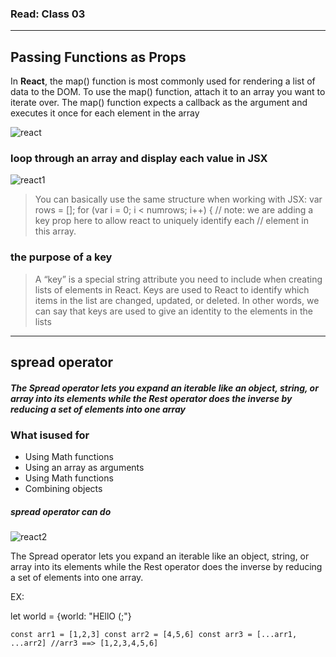 ### Read: Class 03
-------------------------------------------------------------------------------------------------------------------------------

## Passing Functions as Props

In **React**, the map() function is most commonly used for rendering a list of data to the DOM. To use the map() function, attach it to an array you want to iterate over. The map() function expects a callback as the argument and executes it once for each element in the array

![react](https://d585tldpucybw.cloudfront.net/sfimages/default-source/blogs/templates/social/reactt-light_1200x628.png?sfvrsn=43eb5f2a_2)

###  loop through an array and display each value in JSX

![react1](https://encrypted-tbn0.gstatic.com/images?q=tbn:ANd9GcTDn4EUwnhxgiAal8TgZ-a8TzeaBKw7k21fl2sp4hI15mIij538gjWJoicZUaFrgdaUCcE&usqp=CAU)


> You can basically use the same structure when working with JSX: var rows = []; for (var i = 0; i < numrows; i++) { // note: we are adding a key prop here to allow react to uniquely identify each // element in this array.


### the purpose of a key

> A “key” is a special string attribute you need to include when creating lists of elements in React. Keys are used to React to identify which items in the list are changed, updated, or deleted. In other words, we can say that keys are used to give an identity to the elements in the lists
---------------------------------------------------------------------------------------------------------------

## spread operator

##### The Spread operator lets you expand an iterable like an object, string, or array into its elements while the Rest operator does the inverse by reducing a set of elements into one array

### What isused for
- Using Math functions
- Using an array as arguments
- Using Math functions
- Combining objects



##### spread operator can do

![react2](https://livecodestream.dev/post/how-to-use-the-spread-operator-in-javascript/featured_hu552373e3dd9cfa7192fd6d6eeac47a64_53660_680x0_resize_q75_box.jpg)

The Spread operator lets you expand an iterable like an object, string, or array into its elements while the Rest operator does the inverse by reducing a set of elements into one array.

EX:

let world = {world: "HEllO (;"}



`const arr1 = [1,2,3]
const arr2 = [4,5,6]
const arr3 = [...arr1, ...arr2] //arr3 ==> [1,2,3,4,5,6]`
